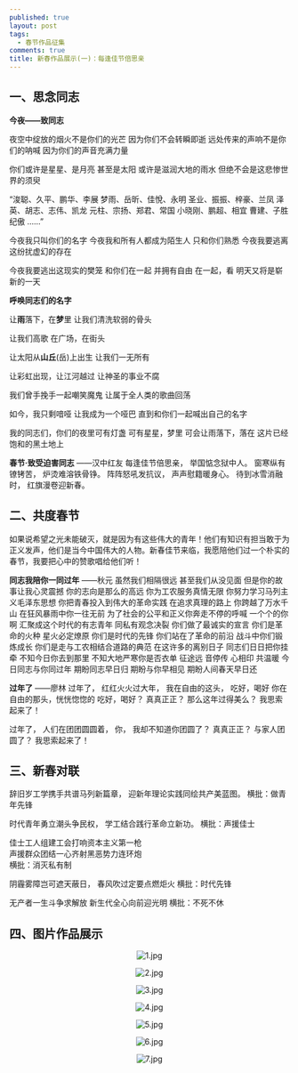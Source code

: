 ```yaml
---
published: true
layout: post
tags:
  - 春节作品征集
comments: true
title: 新春作品展示(一)：每逢佳节倍思亲
---
```

**一、思念同志**
------


**今夜——致同志**

夜空中绽放的烟火不是你们的光芒
因为你们不会转瞬即逝
远处传来的声响不是你们的呐喊
因为你们的声音充满力量

你们或许是星星、是月亮
甚至是太阳
或许是滋润大地的雨水
但绝不会是这悲惨世界的须臾

“浚聪、久平、鹏华、李展
梦雨、岳昕、佳悅、永明
圣业、振振、梓豪、兰凤
泽英、胡志、志伟、凯龙
元柱、宗扬、郑君、常国
小晓刚、鹏超、相宜
曹建、子胜
纪傲
……”

今夜我只叫你们的名字
今夜我和所有人都成为陌生人
只和你们熟悉
今夜我要逃离这纷扰虚幻的存在

今夜我要逃出这现实的樊笼
和你们在一起
并拥有自由
在一起，看
明天又将是崭新的一天


**呼唤同志们的名字**
             
让**雨**落下，在**梦**里
让我们清洗软弱的骨头

让我们高歌
在广场，在街头

让太阳从**山丘**(岳)上出生
让我们一无所有

让彩虹出现，让江河越过
让神圣的事业不腐

我们曾手挽手一起嘲笑魔鬼
让属于全人类的歌曲回荡

如今，我只剩喑哑
让我成为一个哑巴
直到和你们一起喊出自己的名字

我的同志们，你们的夜里可有灯盏
可有星星，梦里
可会让雨落下，落在
这片已经饱和的黑土地上

**春节·致受迫害同志**
           ——汉中红友
每逢佳节倍思亲，
举国惦念狱中人。
窗寒纵有镣铐苦，
炉烫难溶铁骨铮。
阵阵怒吼发抗议，
声声慰籍暖身心。
待到冰雪消融时，
红旗漫卷迎新春。

**二、共度春节**
------

如果说希望之光未能破灭，就是因为有这些伟大的青年！他们有知识有担当敢于为正义发声，他们是当今中国伟大的人物。新春佳节来临，我愿陪他们过一个朴实的春节，我要把心中的赞歌唱给他们听！


**同志我陪你一同过年**
            ——秋元
虽然我们相隔很远
甚至我们从没见面
但是你的故事让我心灵震撼
你的志向是那么的高远
你为工农服务真情无限
你努力学习马列主义毛泽东思想
你把青春投入到伟大的革命实践
在追求真理的路上
你跨越了万水千山
在狂风暴雨中你一往无前
为了社会的公平和正义你奔走不停的呼喊
一个个的你啊
汇聚成这个时代的有志青年
同私有观念决裂
你们做了最诚实的宣言
你们是革命的火种
星火必定燎原
你们是时代的先锋
你们站在了革命的前沿
战斗中你们锻炼成长
你们是走与工农相结合道路的典范
在这许多的离别日子
同志们日日把你挂牵
不知今日你去到那里
不知大地严寒你是否衣单
征途远
音停传
心相印
共温暖
今日同志与你同过年
期盼同志早日归
期盼与你早相见
期盼人间春天早日还

**过年了**
       ——廖林
过年了，
红红火火过大年，
我在自由的这头，
吃好，喝好
你在自由的那头，恍恍惚惚的
吃好，喝好？
真真正正？
那么这年过得美么？
我思索起来了！

过年了，
人们在团团圆圆着，
你，
我却不知道你团圆了？
真真正正？
与家人团圆了？
我思索起来了！


**三、新春对联**
------

辞旧岁工学携手共谱马列新篇章，
迎新年理论实践同绘共产美蓝图。
横批：做青年先锋


时代青年勇立潮头争民权，
学工结合践行革命立新功。
横批：声援佳士

佳士工人组建工会打响资本主义第一枪    
声援群众团结一心齐射黑恶势力连环炮  
横批：消灭私有制

阴霾雾障岂可遮天蔽日，
春风吹过定要点燃炬火
横批：时代先锋

无产者一生斗争求解放
新生代全心向前迎光明
横批：不死不休



**四、图片作品展示**
--------
<p align="center"><img src="https://i.loli.net/2019/02/03/5c56cbf0b640d.jpg" alt="1.jpg" title="1.jpg" /></p>
<p align="center"><img src="https://i.loli.net/2019/02/03/5c56cc93b9a6b.jpg" alt="2.jpg" title="2.jpg" /></p>
<p align="center"><img src="https://i.loli.net/2019/02/03/5c56d492efc0c.jpg" alt="3.jpg" title="3.jpg" /></p>
<p align="center"><img src="https://i.loli.net/2019/02/03/5c56cbf228251.jpg" alt="4.jpg" title="4.jpg" /></p>
<p align="center"><img src="https://i.loli.net/2019/02/04/5c57ad05eea89.jpg" alt="5.jpg" title="5.jpg" /></p>
<p align="center"><img src="https://i.loli.net/2019/02/04/5c57ad098f096.jpg" alt="6.jpg" title="6.jpg" /></p>
<p align="center"><img src="https://i.loli.net/2019/02/03/5c56e7e86aba3.jpg" alt="7.jpg" title="7.jpg" /></p>


